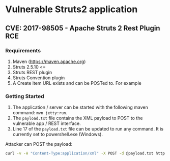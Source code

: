 # Vulnerable Struts2 application

## CVE: 2017-98505 - Apache Struts 2 Rest Plugin RCE

### Requirements

1. Maven (https://maven.apache.org)
1. Struts 2.5.10 <=
1. Struts REST plugin
1. Struts Convention plugin
1. A Create item URL exists and can be POSTed to. For example 

### Getting Started

1. The application / server can be started with the following maven command: `mvn jetty:run`.
1. The `payload.txt` file contains the XML payload to POST to the vulnerable app / REST interface.
1. Line 17 of the `payload.txt` file can be updated to run any command. It is currently set to powershell.exe (Windows).

Attacker can POST the payload:

``` bash
curl -v -H "Content-Type:application/xml" -X POST -d @payload.txt http://localhost:8080/shapes/1
```
